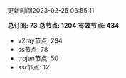 更新时间2023-02-25 06:55:11

**总订阅: 73**
**总节点: 1204**
**有效节点: 434**
- v2ray节点: 294
- ss节点: 78
- trojan节点: 50
- ssr节点: 12
